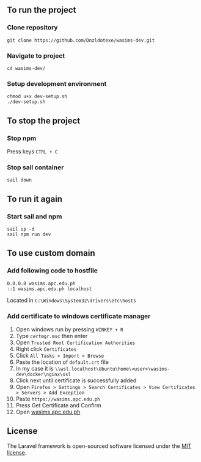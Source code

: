 ## To run the project
### Clone repository
```
git clone https://github.com/Dnzldotexe/wasims-dev.git
```
### Navigate to project
```
cd wasims-dev/
```
### Setup development environment
```
chmod u+x dev-setup.sh
./dev-setup.sh
```

## To stop the project
### Stop npm
Press keys `CTRL + C`
### Stop sail container
```
sail down
```

## To run it again
### Start sail and npm
```
sail up -d
sail npm run dev
```


## To use custom domain
### Add following code to hostfile
```
0.0.0.0 wasims.apc.edu.ph
::1 wasims.apc.edu.ph localhost
```
Located in `C:\Windows\System32\drivers\etc\hosts`
### Add certificate to windows certificate manager
1. Open windows run by pressing `WINKEY + R`   
2. Type `certmgr.msc` then enter   
3. Open `Trusted Root Certification Authorities`   
4. Right click `Certificates`  
5. Click `All Tasks > Import > Browse` 
6. Paste the location of `default.crt` file    
7. In my case it is `\\wsl.localhost\Ubuntu\home\<user>\wasims-dev\docker\nginx\ssl`   
8. Click next until certificate is successfully added  
9. Open `Firefox > Settings > Search Certificates > View Certificates > Servers > Add Exception`    
10. Paste `https://wasims.apc.edu.ph`
11. Press Get Certificate and Confirm
12. Open [wasims.apc.edu.ph](http://wasims.apc.edu.ph/) 

## License
The Laravel framework is open-sourced software licensed under the [MIT license](https://opensource.org/licenses/MIT).
